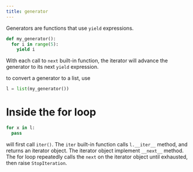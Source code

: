 ```yaml
---
title: generator
---
```


Generators are functions that use `yield` expressions.

```py
def my_generator():
  for i in range(5):
    yield i
```

With each call to `next` built-in function,
the iterator will advance the generator to its next `yield` expression.

to convert a generator to a list, use

```py
l = list(my_generator())
```

Inside the for loop
===================

```py
for x in l:
  pass
```

will first call `iter()`.
The `iter` built-in function calls `l.__iter__` method, and returns an iterator object.
The iterator object implement `__next__` method.
The for loop repeatedly calls the `next` on the iterator object until exhausted,
then raise `StopIteration`.
